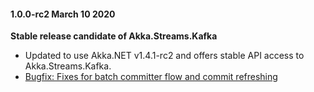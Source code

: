 #### 1.0.0-rc2 March 10 2020 ####
**Stable release candidate of Akka.Streams.Kafka**

* Updated to use Akka.NET v1.4.1-rc2 and offers stable API access to Akka.Streams.Kafka.
* [Bugfix: Fixes for batch committer flow and commit refreshing](https://github.com/akkadotnet/Akka.Streams.Kafka/pull/112)